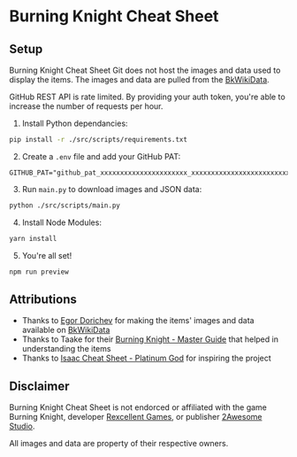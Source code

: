 # Burning Knight Cheat Sheet

## Setup

Burning Knight Cheat Sheet Git does not host the images and data used to display the items. The images and data are pulled from the [BkWikiData](https://github.com/RexcellentGames/BkWikiData).

GitHub REST API is rate limited. By providing your auth token, you're able to increase the number of requests per hour.

1. Install Python dependancies:

```bash
pip install -r ./src/scripts/requirements.txt
```

2. Create a `.env` file and add your GitHub PAT:

```
GITHUB_PAT="github_pat_xxxxxxxxxxxxxxxxxxxxxx_xxxxxxxxxxxxxxxxxxxxxxxxxxxxxxxxxxxxxxxxxxxxxxxxxxxxxxxxxxx"
```

3. Run `main.py` to download images and JSON data:

```bash
python ./src/scripts/main.py
```

4. Install Node Modules:

```bash
yarn install
```

5. You're all set!

```bash
npm run preview
```

## Attributions

- Thanks to [Egor Dorichev](https://github.com/egordorichev) for making the items' images and data available on [BkWikiData](https://github.com/RexcellentGames/BkWikiData)
- Thanks to Taake for their [Burning Knight - Master Guide](https://steamcommunity.com/sharedfiles/filedetails/?id=2138181453) that helped in understanding the items
- Thanks to [Isaac Cheat Sheet - Platinum God](https://platinumgod.co.uk/) for inspiring the project

## Disclaimer

Burning Knight Cheat Sheet is not endorced or affiliated with the game Burning Knight, developer [Rexcellent Games](https://rexcellentgames.com/), or publisher [2Awesome Studio](https://www.2awesomestudio.com/).

All images and data are property of their respective owners.
